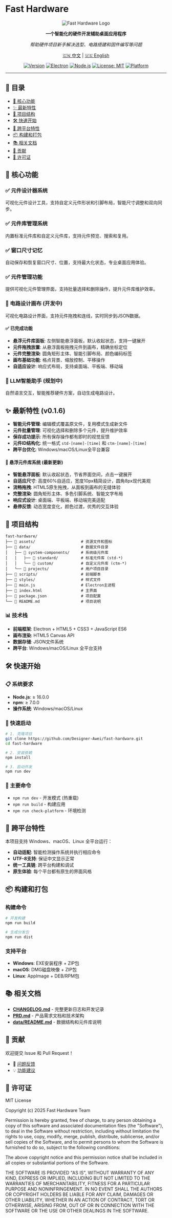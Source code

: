 # Fast Hardware

<div align="center">

![Fast Hardware Logo](assets/icon.png)

**一个智能化的硬件开发辅助桌面应用程序**

*帮助硬件项目新手解决选型、电路搭建和固件编写等问题*

[🇨🇳 中文](README.md) | [🇺🇸 English](README_EN.md)

[![Version](https://img.shields.io/badge/version-0.1.6-blue.svg)](https://github.com/Designer-Awei/fast-hardware/releases)
[![Electron](https://img.shields.io/badge/Electron-27.0.0-47848F.svg)](https://electronjs.org/)
[![Node.js](https://img.shields.io/badge/Node.js-16+-339933.svg)](https://nodejs.org/)
[![License: MIT](https://img.shields.io/badge/License-MIT-yellow.svg)](https://opensource.org/licenses/MIT)
[![Platform](https://img.shields.io/badge/platform-Windows%20%7C%20macOS%20%7C%20Linux-lightgrey.svg)](https://github.com/Designer-Awei/fast-hardware/releases)

</div>

---

## 📖 目录

- [🚀 核心功能](#-核心功能)
- [✨ 最新特性](#-最新特性)
- [📁 项目结构](#-项目结构)
- [🛠️ 快速开始](#️-快速开始)
- [🌟 跨平台特性](#-跨平台特性)
- [📦 构建和打包](#-构建和打包)
- [📚 相关文档](#-相关文档)
- [🤝 贡献](#-贡献)
- [📄 许可证](#-许可证)

## 🚀 核心功能

### ✅ 元件设计器系统
可视化元件设计工具，支持自定义元件形状和引脚布局，智能尺寸调整和双向同步。

### ✅ 元件库管理系统
内置标准元件库和自定义元件库，支持元件预览、搜索和复用。

### ✅ 窗口尺寸记忆
自动保存和恢复窗口尺寸、位置，支持最大化状态，专业桌面应用体验。

### ✅ 元件管理功能
提供可视化元件管理界面，支持批量选择和删除操作，提升元件库维护效率。

### 🚧 电路设计画布 (开发中)
可视化电路设计界面，支持元件拖拽和连线，实时同步到JSON数据。

#### ✅ 已完成功能
- **悬浮元件库面板**: 左侧智能悬浮面板，默认收起状态，支持一键展开
- **元件拖拽放置**: 从悬浮面板拖拽元件到画布，精确坐标定位
- **元件完整渲染**: 圆角矩形主体、智能引脚布局、颜色编码标签
- **画布基础功能**: 格点背景、缩放控制、平移操作
- **自适应设计**: 响应式布局，支持桌面端、平板端、移动端

### 🚧 LLM智能助手 (规划中)
自然语言交互，智能推荐硬件方案，自动生成电路设计。

## ✨ 最新特性 (v0.1.6)

- **智能元件管理**: 编辑模式覆盖原文件，复用模式生成新文件
- **元件批量管理**: 可视化选择和删除多个元件，提升维护效率
- **保存成功提示**: 所有保存操作都有即时的视觉反馈
- **元件ID结构化**: 统一格式 `std-[name]-[time]` 和 `ctm-[name]-[time]`
- **跨平台优化**: Windows/macOS/Linux全平台兼容

#### 🎨 悬浮元件库系统 (最新更新)

- **智能悬浮面板**: 默认收起状态，节省界面空间，点击一键展开
- **自适应尺寸**: 高度60%自适应，宽度10px精简设计，圆角8px现代美观
- **流畅拖拽**: HTML5原生拖拽，从面板到画布的无缝体验
- **完整渲染**: 圆角矩形主体、多色引脚系统、智能文字布局
- **响应式设计**: 桌面端、平板端、移动端完美适配
- **悬停反馈**: 动态宽度变化，颜色过渡，优秀的交互体验

## 📁 项目结构

```
fast-hardware/
├── 📁 assets/                    # 资源文件和图标
├── 📁 data/                      # 数据文件目录
│   ├── 📁 system-components/     # 系统级元件库
│   │   ├── 📁 standard/          # 标准元件库 (std-*)
│   │   └── 📁 custom/            # 自定义元件库 (ctm-*)
│   └── 📁 projects/              # 用户项目目录
├── 📁 scripts/                   # 前端脚本
├── 📁 styles/                    # 样式文件
├── 📄 main.js                    # Electron主进程
├── 📄 index.html                 # 主界面
├── 📄 package.json               # 项目配置
└── 📄 README.md                  # 项目说明
```

### 📊 技术栈

- **前端框架**: Electron + HTML5 + CSS3 + JavaScript ES6
- **画布渲染**: HTML5 Canvas API
- **数据存储**: JSON文件系统
- **跨平台**: Windows/macOS/Linux 全平台支持

## 🛠️ 快速开始

### 📋 系统要求
- **Node.js**: ≥ 16.0.0
- **npm**: ≥ 7.0.0
- **操作系统**: Windows/macOS/Linux

### 🚀 快速启动

```bash
# 1. 克隆项目
git clone https://github.com/Designer-Awei/fast-hardware.git
cd fast-hardware

# 2. 安装依赖
npm install

# 3. 启动开发
npm run dev
```

### 🎯 主要命令
- `npm run dev` - 开发模式 (热重载)
- `npm run build` - 构建应用
- `npm run check-platform` - 环境检测

## 🌟 跨平台特性

本项目支持 Windows、macOS、Linux 全平台运行：

- **自动适配**: 智能检测操作系统并执行相应命令
- **UTF-8支持**: 保证中文显示正常
- **统一工具链**: 跨平台构建和调试
- **原生体验**: 每个平台都有原生的界面风格

## 📦 构建和打包

### 构建命令
```bash
# 开发构建
npm run build

# 生成分发包
npm run dist
```

### 支持平台
- **Windows**: EXE安装程序 + ZIP包
- **macOS**: DMG磁盘映像 + ZIP包
- **Linux**: AppImage + DEB/RPM包

## 📚 相关文档

- **[CHANGELOG.md](CHANGELOG.md)** - 完整更新日志和开发记录
- **[PRD.md](PRD.md)** - 产品需求文档和技术架构
- **[data/README.md](data/README.md)** - 数据结构和元件库说明

## 🤝 贡献

欢迎提交 Issue 和 Pull Request！

- 🐛 [问题反馈](https://github.com/Designer-Awei/fast-hardware/issues)
- 💡 [功能建议](https://github.com/Designer-Awei/fast-hardware/discussions)

## 📄 许可证

MIT License

Copyright (c) 2025 Fast Hardware Team

Permission is hereby granted, free of charge, to any person obtaining a copy
of this software and associated documentation files (the "Software"), to deal
in the Software without restriction, including without limitation the rights
to use, copy, modify, merge, publish, distribute, sublicense, and/or sell
copies of the Software, and to permit persons to whom the Software is
furnished to do so, subject to the following conditions:

The above copyright notice and this permission notice shall be included in all
copies or substantial portions of the Software.

THE SOFTWARE IS PROVIDED "AS IS", WITHOUT WARRANTY OF ANY KIND, EXPRESS OR
IMPLIED, INCLUDING BUT NOT LIMITED TO THE WARRANTIES OF MERCHANTABILITY,
FITNESS FOR A PARTICULAR PURPOSE AND NONINFRINGEMENT. IN NO EVENT SHALL THE
AUTHORS OR COPYRIGHT HOLDERS BE LIABLE FOR ANY CLAIM, DAMAGES OR OTHER
LIABILITY, WHETHER IN AN ACTION OF CONTRACT, TORT OR OTHERWISE, ARISING FROM,
OUT OF OR IN CONNECTION WITH THE SOFTWARE OR THE USE OR OTHER DEALINGS IN THE
SOFTWARE.
